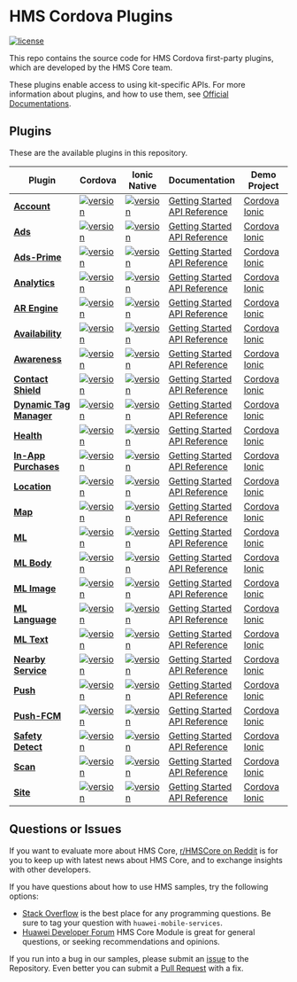 # HMS Cordova Plugins

[![license](https://img.shields.io/badge/license-Apache--2.0-green)](./LICENSE)

This repo contains the source code for HMS Cordova first-party plugins, which are developed by the HMS Core team.

These plugins enable access to using kit-specific APIs. For more information
about plugins, and how to use them, see
[Official Documentations](https://developer.huawei.com/consumer/en/doc/overview/HMS-Core-Plugin?ha_source=hms1).

## Plugins

These are the available plugins in this repository.

| Plugin | Cordova | Ionic Native | Documentation | Demo Project |
| --- | --- | --- | --- | --- |
| [**Account**](./cordova-plugin-hms-account) | [![version](https://img.shields.io/npm/v/@hmscore/cordova-plugin-hms-account?color=%23ed2a1c&style=for-the-badge)](https://www.npmjs.com/package/@hmscore/cordova-plugin-hms-account) | [![version](https://img.shields.io/npm/v/@hmscore/ionic-native-hms-account?color=%23ed2a1c&style=for-the-badge)](https://www.npmjs.com/package/@hmscore/ionic-native-hms-account) | [Getting Started](https://developer.huawei.com/consumer/en/doc/development/HMS-Plugin-Guides/introduction-0000001051006397?ha_source=hms1) <br/> [API Reference](https://developer.huawei.com/consumer/en/doc/development/HMS-Plugin-References-V1/overview-0000001050767539-V1?ha_source=hms1) | [Cordova](./cordova-plugin-hms-account/example/cordova) <br/> [Ionic](./cordova-plugin-hms-account/example/ionic) |
| [**Ads**](./cordova-plugin-hms-ads) | [![version](https://img.shields.io/npm/v/@hmscore/cordova-plugin-hms-ads?color=%23ed2a1c&style=for-the-badge)](https://www.npmjs.com/package/@hmscore/cordova-plugin-hms-ads) | [![version](https://img.shields.io/npm/v/@hmscore/ionic-native-hms-ads?color=%23ed2a1c&style=for-the-badge)](https://www.npmjs.com/package/@hmscore/ionic-native-hms-ads) | [Getting Started](https://developer.huawei.com/consumer/en/doc/development/HMS-Plugin-Guides/introduction-0000001050437673?ha_source=hms1) <br/> [API Reference](https://developer.huawei.com/consumer/en/doc/development/HMS-Plugin-References-V1/ads-0000001050200658-V1?ha_source=hms1) | [Cordova](./cordova-plugin-hms-ads/example/cordova) <br/> [Ionic](./cordova-plugin-hms-ads/example/ionic) |
| [**Ads-Prime**](./cordova-plugin-hms-adsprime) | [![version](https://img.shields.io/npm/v/@hmscore/cordova-plugin-hms-adsprime?color=%23ed2a1c&style=for-the-badge)](https://www.npmjs.com/package/@hmscore/cordova-plugin-hms-adsprime) | [![version](https://img.shields.io/npm/v/@hmscore/ionic-native-hms-adsprime?color=%23ed2a1c&style=for-the-badge)](https://www.npmjs.com/package/@hmscore/ionic-native-hms-adsprime) | [Getting Started](https://developer.huawei.com/consumer/en/doc/development/HMS-Plugin-Guides/introduction-0000001050437673?ha_source=hms1) <br/> [API Reference](https://developer.huawei.com/consumer/en/doc/development/HMS-Plugin-References-V1/ads-0000001050200658-V1?ha_source=hms1) | [Cordova](./cordova-plugin-hms-adsprime/example/cordova) <br/> [Ionic](./cordova-plugin-hms-adsprime/example/ionic) |
| [**Analytics**](./cordova-plugin-hms-analytics) | [![version](https://img.shields.io/npm/v/@hmscore/cordova-plugin-hms-analytics?color=%23ed2a1c&style=for-the-badge)](https://www.npmjs.com/package/@hmscore/cordova-plugin-hms-analytics) | [![version](https://img.shields.io/npm/v/@hmscore/ionic-native-hms-analytics?color=%23ed2a1c&style=for-the-badge)](https://www.npmjs.com/package/@hmscore/ionic-native-hms-analytics) | [Getting Started](https://developer.huawei.com/consumer/en/doc/development/HMS-Plugin-Guides/introduction-0000001050134725?ha_source=hms1) <br/> [API Reference](https://developer.huawei.com/consumer/en/doc/development/HMS-Plugin-References-V1/overview-0000001050132806-V1?ha_source=hms1) | [Cordova](./cordova-plugin-hms-analytics/example/cordova) <br/> [Ionic](./cordova-plugin-hms-analytics/example/ionic) |
| [**AR Engine**](./cordova-plugin-hms-ar) | [![version](https://img.shields.io/npm/v/@hmscore/cordova-plugin-hms-ar?color=%23ed2a1c&style=for-the-badge)](https://www.npmjs.com/package/@hmscore/cordova-plugin-hms-ar) | [![version](https://img.shields.io/npm/v/@hmscore/ionic-native-hms-ar?color=%23ed2a1c&style=for-the-badge)](https://www.npmjs.com/package/@hmscore/ionic-native-hms-ar) | [Getting Started](https://developer.huawei.com/consumer/en/doc/development/HMS-Plugin-Guides/introduction-0000001059697332?ha_source=hms1) <br/> [API Reference](https://developer.huawei.com/consumer/en/doc/development/HMS-Plugin-References-V1/overview-0000001059547578-V1?ha_source=hms1) | [Cordova](./cordova-plugin-hms-ar/example/cordova) <br/> [Ionic](./cordova-plugin-hms-ar/example/ionic) |
| [**Availability**](./cordova-plugin-hms-availability) | [![version](https://img.shields.io/npm/v/@hmscore/cordova-plugin-hms-availability?color=%23ed2a1c&style=for-the-badge)](https://www.npmjs.com/package/@hmscore/cordova-plugin-hms-availability) | [![version](https://img.shields.io/npm/v/@hmscore/ionic-native-hms-availability?color=%23ed2a1c&style=for-the-badge)](https://www.npmjs.com/package/@hmscore/ionic-native-hms-availability) | [Getting Started](https://developer.huawei.com/consumer/en/doc/development/HMS-Plugin-Guides/introduction-0000001133045241?ha_source=hms1) <br/> [API Reference](https://developer.huawei.com/consumer/en/doc/development/HMS-Plugin-References-V1/overview-0000001132809341-V1?ha_source=hms1) | [Cordova](./cordova-plugin-hms-availability/example/cordova) <br/> [Ionic](./cordova-plugin-hms-availability/example/ionic) |
| [**Awareness**](./cordova-plugin-hms-awareness) | [![version](https://img.shields.io/npm/v/@hmscore/cordova-plugin-hms-awareness?color=%23ed2a1c&style=for-the-badge)](https://www.npmjs.com/package/@hmscore/cordova-plugin-hms-awareness) | [![version](https://img.shields.io/npm/v/@hmscore/ionic-native-hms-awareness?color=%23ed2a1c&style=for-the-badge)](https://www.npmjs.com/package/@hmscore/ionic-native-hms-awareness) | [Getting Started](https://developer.huawei.com/consumer/en/doc/development/HMS-Plugin-Guides/introduction-0000001064365517?ha_source=hms1) <br/> [API Reference](https://developer.huawei.com/consumer/en/doc/development/HMS-Plugin-References-V1/overview-0000001072952026-V1?ha_source=hms1) | [Cordova](./cordova-plugin-hms-awareness/example/cordova) <br/> [Ionic](./cordova-plugin-hms-awareness/example/ionic) |
| [**Contact Shield**](./cordova-plugin-hms-contactshield) | [![version](https://img.shields.io/npm/v/@hmscore/cordova-plugin-hms-contactshield?color=%23ed2a1c&style=for-the-badge)](https://www.npmjs.com/package/@hmscore/cordova-plugin-hms-contactshield) | [![version](https://img.shields.io/npm/v/@hmscore/ionic-native-hms-contactshield?color=%23ed2a1c&style=for-the-badge)](https://www.npmjs.com/package/@hmscore/ionic-native-hms-contactshield) | [Getting Started](https://developer.huawei.com/consumer/en/doc/development/HMS-Plugin-Guides/introduction-0000001071927875?ha_source=hms1) <br/> [API Reference](https://developer.huawei.com/consumer/en/doc/development/HMS-Plugin-References-V1/overview-0000001071687323-V1?ha_source=hms1) | [Cordova](./cordova-plugin-hms-contactshield/example/cordova) <br/> [Ionic](./cordova-plugin-hms-contactshield/example/ionic) |
| [**Dynamic Tag Manager**](./cordova-plugin-hms-dtm) | [![version](https://img.shields.io/npm/v/@hmscore/cordova-plugin-hms-dtm?color=%23ed2a1c&style=for-the-badge)](https://www.npmjs.com/package/@hmscore/cordova-plugin-hms-dtm) | [![version](https://img.shields.io/npm/v/@hmscore/ionic-native-hms-dtm?color=%23ed2a1c&style=for-the-badge)](https://www.npmjs.com/package/@hmscore/ionic-native-hms-dtm) | [Getting Started](https://developer.huawei.com/consumer/en/doc/development/HMS-Plugin-Guides/introduction-0000001059610277?ha_source=hms1) <br/> [API Reference](https://developer.huawei.com/consumer/en/doc/development/HMS-Plugin-References-V1/overview-0000001061977436-V1?ha_source=hms1) | [Cordova](./cordova-plugin-hms-dtm/example/cordova) <br/> [Ionic](./cordova-plugin-hms-dtm/example/ionic) |
| [**Health**](./cordova-plugin-hms-health) | [![version](https://img.shields.io/npm/v/@hmscore/cordova-plugin-hms-health?color=%23ed2a1c&style=for-the-badge)](https://www.npmjs.com/package/@hmscore/cordova-plugin-hms-health) | [![version](https://img.shields.io/npm/v/@hmscore/ionic-native-hms-health?color=%23ed2a1c&style=for-the-badge)](https://www.npmjs.com/package/@hmscore/ionic-native-hms-health) | [Getting Started](https://developer.huawei.com/consumer/en/doc/development/HMS-Plugin-Guides/about-huawei-health-kit-0000001074479470?ha_source=hms1) <br/> [API Reference](https://developer.huawei.com/consumer/en/doc/development/HMS-Plugin-References-V1/overview-0000001073682529-V1?ha_source=hms1) | [Cordova](./cordova-plugin-hms-health/example/cordova) <br/> [Ionic](./cordova-plugin-hms-health/example/ionic) |
| [**In-App Purchases**](./cordova-plugin-hms-iap) | [![version](https://img.shields.io/npm/v/@hmscore/cordova-plugin-hms-iap?color=%23ed2a1c&style=for-the-badge)](https://www.npmjs.com/package/@hmscore/cordova-plugin-hms-iap) | [![version](https://img.shields.io/npm/v/@hmscore/ionic-native-hms-iap?color=%23ed2a1c&style=for-the-badge)](https://www.npmjs.com/package/@hmscore/ionic-native-hms-iap) | [Getting Started](https://developer.huawei.com/consumer/en/doc/development/HMS-Plugin-Guides/introduction-0000001050132986?ha_source=hms1) <br/> [API Reference](https://developer.huawei.com/consumer/en/doc/development/HMS-Plugin-References-V1/overview-0000001059258027-V1?ha_source=hms1) | [Cordova](./cordova-plugin-hms-iap/example/cordova) <br/> [Ionic](./cordova-plugin-hms-iap/example/ionic) |
| [**Location**](./cordova-plugin-hms-location) | [![version](https://img.shields.io/npm/v/@hmscore/cordova-plugin-hms-location?color=%23ed2a1c&style=for-the-badge)](https://www.npmjs.com/package/@hmscore/cordova-plugin-hms-location) | [![version](https://img.shields.io/npm/v/@hmscore/ionic-native-hms-location?color=%23ed2a1c&style=for-the-badge)](https://www.npmjs.com/package/@hmscore/ionic-native-hms-location) | [Getting Started](https://developer.huawei.com/consumer/en/doc/development/HMS-Plugin-Guides/introduction-0000001050140246?ha_source=hms1) <br/> [API Reference](https://developer.huawei.com/consumer/en/doc/development/HMS-Plugin-References-V1/overview-0000001050140386-V1?ha_source=hms1) | [Cordova](./cordova-plugin-hms-location/example/cordova) <br/> [Ionic](./cordova-plugin-hms-location/example/ionic) |
| [**Map**](./cordova-plugin-hms-map) | [![version](https://img.shields.io/npm/v/@hmscore/cordova-plugin-hms-map?color=%23ed2a1c&style=for-the-badge)](https://www.npmjs.com/package/@hmscore/cordova-plugin-hms-map) | [![version](https://img.shields.io/npm/v/@hmscore/ionic-native-hms-map?color=%23ed2a1c&style=for-the-badge)](https://www.npmjs.com/package/@hmscore/ionic-native-hms-map) | [Getting Started](https://developer.huawei.com/consumer/en/doc/development/HMS-Plugin-Guides/introduction-0000001050329204?ha_source=hms1) <br/> [API Reference](https://developer.huawei.com/consumer/en/doc/development/HMS-Plugin-References-V1/overview-0000001050443477-V1?ha_source=hms1) | [Cordova](./cordova-plugin-hms-map/example/cordova) <br/> [Ionic](./cordova-plugin-hms-map/example/ionic) |
| [**ML**](./cordova-plugin-hms-ml) | [![version](https://img.shields.io/npm/v/@hmscore/cordova-plugin-hms-ml?color=%23ed2a1c&style=for-the-badge)](https://www.npmjs.com/package/@hmscore/cordova-plugin-hms-ml) | [![version](https://img.shields.io/npm/v/@hmscore/ionic-native-hms-ml?color=%23ed2a1c&style=for-the-badge)](https://www.npmjs.com/package/@hmscore/ionic-native-hms-ml) | [Getting Started](https://developer.huawei.com/consumer/en/doc/development/HMS-Plugin-Guides/introduction-0000001050765773?ha_source=hms1) <br/> [API Reference](https://developer.huawei.com/consumer/en/doc/development/HMS-Plugin-References-V1/introduction-0000001051088632-V1?ha_source=hms1) | [Cordova](./cordova-plugin-hms-ml/example/cordova) <br/> [Ionic](./cordova-plugin-hms-ml/example/ionic) |
| [**ML Body**](./cordova-plugin-hms-mlbody) | [![version](https://img.shields.io/npm/v/@hmscore/cordova-plugin-hms-mlbody?color=%23ed2a1c&style=for-the-badge)](https://www.npmjs.com/package/@hmscore/cordova-plugin-hms-mlbody) | [![version](https://img.shields.io/npm/v/@hmscore/ionic-native-hms-mlbody?color=%23ed2a1c&style=for-the-badge)](https://www.npmjs.com/package/@hmscore/ionic-native-hms-mlbody) | [Getting Started](https://developer.huawei.com/consumer/en/doc/HMS-Plugin-Guides/preparedevenv-0000001051005805?ha_source=hms1) <br/> [API Reference](https://developer.huawei.com/consumer/en/doc/HMS-Plugin-References/overview-0000001737148421-V1?ha_source=hms1) | [Cordova](./cordova-plugin-hms-mlbody/example/cordova) <br/> [Ionic](./cordova-plugin-hms-mlbody/example/ionic) |
| [**ML Image**](./cordova-plugin-hms-mlimage) | [![version](https://img.shields.io/npm/v/@hmscore/cordova-plugin-hms-mlimage?color=%23ed2a1c&style=for-the-badge)](https://www.npmjs.com/package/@hmscore/cordova-plugin-hms-mlimage) | [![version](https://img.shields.io/npm/v/@hmscore/ionic-native-hms-mlimage?color=%23ed2a1c&style=for-the-badge)](https://www.npmjs.com/package/@hmscore/ionic-native-hms-mlimage) | [Getting Started](https://developer.huawei.com/consumer/en/doc/HMS-Plugin-Guides/preparedevenv-0000001051005805?ha_source=hms1) <br/> [API Reference](https://developer.huawei.com/consumer/en/doc/HMS-Plugin-References/overview-0000001686627277-V1?ha_source=hms1) | [Cordova](./cordova-plugin-hms-mlimage/example/cordova) <br/> [Ionic](./cordova-plugin-hms-mlimage/example/ionic) |
| [**ML Language**](./cordova-plugin-hms-mllanguage) | [![version](https://img.shields.io/npm/v/@hmscore/cordova-plugin-hms-mllanguage?color=%23ed2a1c&style=for-the-badge)](https://www.npmjs.com/package/@hmscore/cordova-plugin-hms-mllanguage) | [![version](https://img.shields.io/npm/v/@hmscore/ionic-native-hms-mllanguage?color=%23ed2a1c&style=for-the-badge)](https://www.npmjs.com/package/@hmscore/ionic-native-hms-mllanguage) | [Getting Started](https://developer.huawei.com/consumer/en/doc/HMS-Plugin-Guides/preparedevenv-0000001051005805-V1?ha_source=hms1) <br/> [API Reference](https://developer.huawei.com/consumer/en/doc/HMS-Plugin-References/overview-0000001614907550-V1?ha_source=hms1) | [Cordova](./cordova-plugin-hms-mllanguage/example/cordova) <br/> [Ionic](./cordova-plugin-hms-mllanguage/example/ionic) |
| [**ML Text**](./cordova-plugin-hms-mltext) | [![version](https://img.shields.io/npm/v/@hmscore/cordova-plugin-hms-mltext?color=%23ed2a1c&style=for-the-badge)](https://www.npmjs.com/package/@hmscore/cordova-plugin-hms-mltext) | [![version](https://img.shields.io/npm/v/@hmscore/ionic-native-hms-mltext?color=%23ed2a1c&style=for-the-badge)](https://www.npmjs.com/package/@hmscore/ionic-native-hms-mltext) | [Getting Started](https://developer.huawei.com/consumer/en/doc/HMS-Plugin-Guides/preparedevenv-0000001051005805?ha_source=hms1) <br/> [API Reference](https://developer.huawei.com/consumer/en/doc/HMS-Plugin-References/overview-0000001669284208-V1?ha_source=hms1) | [Cordova](./cordova-plugin-hms-mltext/example/cordova) <br/> [Ionic](./cordova-plugin-hms-mltext/example/ionic) |
| [**Nearby Service**](./cordova-plugin-hms-nearby) | [![version](https://img.shields.io/npm/v/@hmscore/cordova-plugin-hms-nearby?color=%23ed2a1c&style=for-the-badge)](https://www.npmjs.com/package/@hmscore/cordova-plugin-hms-nearby) | [![version](https://img.shields.io/npm/v/@hmscore/ionic-native-hms-nearby?color=%23ed2a1c&style=for-the-badge)](https://www.npmjs.com/package/@hmscore/ionic-native-hms-nearby) | [Getting Started](https://developer.huawei.com/consumer/en/doc/development/HMS-Plugin-Guides/introduction-0000001062870688?ha_source=hms1) <br/> [API Reference](https://developer.huawei.com/consumer/en/doc/development/HMS-Plugin-References-V1/overview-0000001063051862-V1?ha_source=hms1) | [Cordova](./cordova-plugin-hms-nearby/example/cordova) <br/> [Ionic](./cordova-plugin-hms-nearby/example/ionic) |
| [**Push**](./cordova-plugin-hms-push) | [![version](https://img.shields.io/npm/v/@hmscore/cordova-plugin-hms-push?color=%23ed2a1c&style=for-the-badge)](https://www.npmjs.com/package/@hmscore/cordova-plugin-hms-push) | [![version](https://img.shields.io/npm/v/@hmscore/ionic-native-hms-push?color=%23ed2a1c&style=for-the-badge)](https://www.npmjs.com/package/@hmscore/ionic-native-hms-push) | [Getting Started](https://developer.huawei.com/consumer/en/doc/development/HMS-Plugin-Guides/introduction-0000001050135701?ha_source=hms1) <br/> [API Reference](https://developer.huawei.com/consumer/en/doc/development/HMS-Plugin-References-V1/overview-0000001050133780-V1?ha_source=hms1) | [Cordova](./cordova-plugin-hms-push/example/cordova) <br/> [Ionic](./cordova-plugin-hms-push/example/ionic) |
| [**Push-FCM**](./cordova-plugin-hms-pushfcm) | [![version](https://img.shields.io/npm/v/@hmscore/cordova-plugin-hms-pushfcm?color=%23ed2a1c&style=for-the-badge)](https://www.npmjs.com/package/@hmscore/cordova-plugin-hms-pushfcm) | [![version](https://img.shields.io/npm/v/@hmscore/ionic-native-hms-pushfcm?color=%23ed2a1c&style=for-the-badge)](https://www.npmjs.com/package/@hmscore/ionic-native-hms-pushfcm) | [Getting Started](https://developer.huawei.com/consumer/en/doc/development/HMS-Plugin-Guides/introduction-0000001050135701?ha_source=hms1) <br/> [API Reference](https://developer.huawei.com/consumer/en/doc/development/HMS-Plugin-References-V1/overview-0000001238776269-V1?ha_source=hms1) | [Cordova](./cordova-plugin-hms-pushfcm/example/cordova) <br/> [Ionic](./cordova-plugin-hms-pushfcm/example/ionic) |
| [**Safety Detect**](./cordova-plugin-hms-safetydetect) | [![version](https://img.shields.io/npm/v/@hmscore/cordova-plugin-hms-safetydetect?color=%23ed2a1c&style=for-the-badge)](https://www.npmjs.com/package/@hmscore/cordova-plugin-hms-safetydetect) | [![version](https://img.shields.io/npm/v/@hmscore/ionic-native-hms-safetydetect?color=%23ed2a1c&style=for-the-badge)](https://www.npmjs.com/package/@hmscore/ionic-native-hms-safetydetect) | [Getting Started](https://developer.huawei.com/consumer/en/doc/development/HMS-Plugin-Guides/introduction-0000001055426855?ha_source=hms1) <br/> [API Reference](https://developer.huawei.com/consumer/en/doc/development/HMS-Plugin-References-V1/overview-0000001055428828-V1?ha_source=hms1) | [Cordova](./cordova-plugin-hms-safetydetect/example/cordova) <br/> [Ionic](./cordova-plugin-hms-safetydetect/example/ionic) |
| [**Scan**](./cordova-plugin-hms-scan) | [![version](https://img.shields.io/npm/v/@hmscore/cordova-plugin-hms-scan?color=%23ed2a1c&style=for-the-badge)](https://www.npmjs.com/package/@hmscore/cordova-plugin-hms-scan) | [![version](https://img.shields.io/npm/v/@hmscore/ionic-native-hms-scan?color=%23ed2a1c&style=for-the-badge)](https://www.npmjs.com/package/@hmscore/ionic-native-hms-scan) | [Getting Started](https://developer.huawei.com/consumer/en/doc/development/HMS-Plugin-Guides/introduction-0000001057398487?ha_source=hms1) <br/> [API Reference](https://developer.huawei.com/consumer/en/doc/development/HMS-Plugin-References-V1/overview-0000001057118137-V1?ha_source=hms1) | [Cordova](./cordova-plugin-hms-scan/example/cordova) <br/> [Ionic](./cordova-plugin-hms-scan/example/ionic) |
| [**Site**](./cordova-plugin-hms-site) | [![version](https://img.shields.io/npm/v/@hmscore/cordova-plugin-hms-site?color=%23ed2a1c&style=for-the-badge)](https://www.npmjs.com/package/@hmscore/cordova-plugin-hms-site) | [![version](https://img.shields.io/npm/v/@hmscore/ionic-native-hms-site?color=%23ed2a1c&style=for-the-badge)](https://www.npmjs.com/package/@hmscore/ionic-native-hms-site) | [Getting Started](https://developer.huawei.com/consumer/en/doc/development/HMS-Plugin-Guides/version-change-history-0000001050175533?ha_source=hms1) <br/> [API Reference](https://developer.huawei.com/consumer/en/doc/development/HMS-Plugin-References-V1/overview-0000001050178899-V1?ha_source=hms1) | [Cordova](./cordova-plugin-hms-site/example/cordova) <br/> [Ionic](./cordova-plugin-hms-site/example/ionic) |

## Questions or Issues

If you want to evaluate more about HMS Core, [r/HMSCore on Reddit](https://www.reddit.com/r/HuaweiDevelopers/) is for you to keep up with latest news about HMS Core, and to exchange insights with other developers.

If you have questions about how to use HMS samples, try the following options:

- [Stack Overflow](https://stackoverflow.com/questions/tagged/huawei-mobile-services) is the best place for any programming questions. Be sure to tag your question with `huawei-mobile-services`.
- [Huawei Developer Forum](https://forums.developer.huawei.com/forumPortal/en/home?fid=0101187876626530001?ha_source=hms1) HMS Core Module is great for general questions, or seeking recommendations and opinions.

If you run into a bug in our samples, please submit an [issue](https://github.com/HMS-Core/hms-cordova-plugin/issues) to the Repository. Even better you can submit a [Pull Request](https://github.com/HMS-Core/hms-cordova-plugin/pulls) with a fix.
